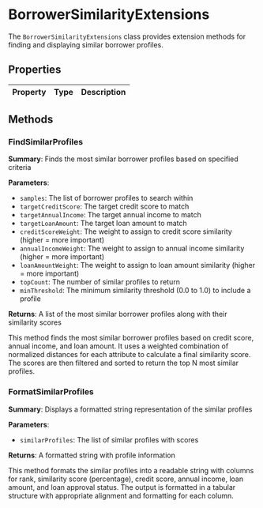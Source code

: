 # BorrowerSimilarityExtensions

The `BorrowerSimilarityExtensions` class provides extension methods for finding and displaying similar borrower profiles.

## Properties

| Property                   | Type   | Description                                         |
| -------------------------- | ------ | --------------------------------------------------- |

## Methods

### FindSimilarProfiles

**Summary**: Finds the most similar borrower profiles based on specified criteria

**Parameters**:

- `samples`: The list of borrower profiles to search within
- `targetCreditScore`: The target credit score to match
- `targetAnnualIncome`: The target annual income to match
- `targetLoanAmount`: The target loan amount to match
- `creditScoreWeight`: The weight to assign to credit score similarity (higher = more important)
- `annualIncomeWeight`: The weight to assign to annual income similarity (higher = more important)
- `loanAmountWeight`: The weight to assign to loan amount similarity (higher = more important)
- `topCount`: The number of similar profiles to return
- `minThreshold`: The minimum similarity threshold (0.0 to 1.0) to include a profile

**Returns**: A list of the most similar borrower profiles along with their similarity scores

This method finds the most similar borrower profiles based on credit score, annual income, and loan amount. It uses a weighted combination of normalized distances for each attribute to calculate a final similarity score. The scores are then filtered and sorted to return the top N most similar profiles.

### FormatSimilarProfiles

**Summary**: Displays a formatted string representation of the similar profiles

**Parameters**:

- `similarProfiles`: The list of similar profiles with scores

**Returns**: A formatted string with profile information

This method formats the similar profiles into a readable string with columns for rank, similarity score (percentage), credit score, annual income, loan amount, and loan approval status. The output is formatted in a tabular structure with appropriate alignment and formatting for each column.
